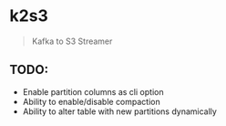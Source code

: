 # k2s3

> Kafka to S3 Streamer

## TODO:

- Enable partition columns as cli option
- Ability to enable/disable compaction
- Ability to alter table with new partitions dynamically
